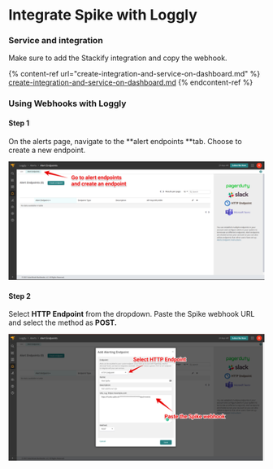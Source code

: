 # Integrate Spike with Loggly

### Service and integration

Make sure to add the Stackify integration and copy the webhook. 

{% content-ref url="create-integration-and-service-on-dashboard.md" %}
[create-integration-and-service-on-dashboard.md](create-integration-and-service-on-dashboard.md)
{% endcontent-ref %}



### Using Webhooks with Loggly

#### Step 1

On the alerts page, navigate to the **alert endpoints **tab. Choose to create a new endpoint.

![Create Endpoint](<../.gitbook/assets/Group 34.png>)



#### Step 2

Select **HTTP Endpoint** from the dropdown. Paste the Spike webhook  URL and select the method as **POST.**

![](<../.gitbook/assets/Group 38.png>)
